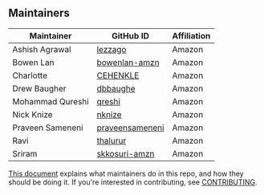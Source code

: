 ## Maintainers
| Maintainer | GitHub ID | Affiliation |
| --------------- | --------- | ----------- |
| Ashish Agrawal | [lezzago](https://github.com/lezzago) | Amazon |
| Bowen Lan | [bowenlan-amzn](https://github.com/bowenlan-amzn) | Amazon |
| Charlotte | [CEHENKLE](https://github.com/CEHENKLE) | Amazon |
| Drew Baugher | [dbbaughe](https://github.com/dbbaughe) | Amazon |
| Mohammad Qureshi | [qreshi](https://github.com/qreshi) | Amazon |
| Nick Knize | [nknize](https://github.com/nknize) | Amazon |
| Praveen Sameneni | [praveensameneni](https://github.com/praveensameneni) | Amazon |
| Ravi | [thalurur](https://github.com/thalurur) | Amazon |
| Sriram | [skkosuri-amzn](https://github.com/skkosuri-amzn) | Amazon |

[This document](https://github.com/opensearch-project/.github/blob/main/MAINTAINERS.md) explains what maintainers do in this repo, and how they should be doing it. If you're interested in contributing, see [CONTRIBUTING](CONTRIBUTING.md).